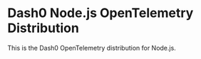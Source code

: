 Dash0 Node.js OpenTelemetry Distribution
========================================

This is the Dash0 OpenTelemetry distribution for Node.js.
